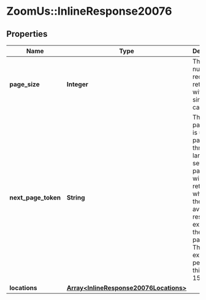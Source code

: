 # ZoomUs::InlineResponse20076

## Properties
Name | Type | Description | Notes
------------ | ------------- | ------------- | -------------
**page_size** | **Integer** | The number of records returned within a single API call. | [optional] 
**next_page_token** | **String** | The next page token is used to paginate through large result sets. A next page token will be returned whenever the set of available results exceeds the current page size. The expiration period for this token is 15 minutes. | [optional] 
**locations** | [**Array&lt;InlineResponse20076Locations&gt;**](InlineResponse20076Locations.md) |  | [optional] 


